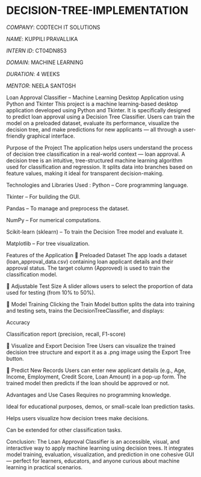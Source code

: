 # DECISION-TREE-IMPLEMENTATION
*COMPANY*: CODTECH IT SOLUTIONS

*NAME*: KUPPILI PRAVALLIKA

*INTERN ID*: CT04DN853

*DOMAIN*: MACHINE LEARNING

*DURATION*: 4 WEEKS

*MENTOR*: NEELA SANTOSH

Loan Approval Classifier – Machine Learning Desktop Application using Python and Tkinter
This project is a machine learning-based desktop application developed using Python and Tkinter. It is specifically designed to predict loan approval using a Decision Tree Classifier. Users can train the model on a preloaded dataset, evaluate its performance, visualize the decision tree, and make predictions for new applicants — all through a user-friendly graphical interface.

Purpose of the Project
The application helps users understand the process of decision tree classification in a real-world context — loan approval. A decision tree is an intuitive, tree-structured machine learning algorithm used for classification and regression. It splits data into branches based on feature values, making it ideal for transparent decision-making.

Technologies and Libraries Used :
Python – Core programming language.

Tkinter – For building the GUI.

Pandas – To manage and preprocess the dataset.

NumPy – For numerical computations.

Scikit-learn (sklearn) – To train the Decision Tree model and evaluate it.

Matplotlib – For tree visualization.

Features of the Application
🔹 Preloaded Dataset
The app loads a dataset (loan_approval_data.csv) containing loan applicant details and their approval status. The target column (Approved) is used to train the classification model.

🔹 Adjustable Test Size
A slider allows users to select the proportion of data used for testing (from 10% to 50%).

🔹 Model Training
Clicking the Train Model button splits the data into training and testing sets, trains the DecisionTreeClassifier, and displays:

Accuracy

Classification report (precision, recall, F1-score)

🔹 Visualize and Export Decision Tree
Users can visualize the trained decision tree structure and export it as a .png image using the Export Tree button.

🔹 Predict New Records
Users can enter new applicant details (e.g., Age, Income, Employment, Credit Score, Loan Amount) in a pop-up form. The trained model then predicts if the loan should be approved or not.

Advantages and Use Cases
Requires no programming knowledge.

Ideal for educational purposes, demos, or small-scale loan prediction tasks.

Helps users visualize how decision trees make decisions.

Can be extended for other classification tasks.

Conclusion: 
The Loan Approval Classifier is an accessible, visual, and interactive way to apply machine learning using decision trees. It integrates model training, evaluation, visualization, and prediction in one cohesive GUI — perfect for learners, educators, and anyone curious about machine learning in practical scenarios.

